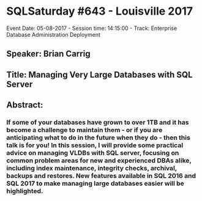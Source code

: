 # SQLSaturday #643 - Louisville 2017
Event Date: 05-08-2017 - Session time: 14:15:00 - Track: Enterprise Database Administration  Deployment
## Speaker: Brian Carrig
## Title: Managing Very Large Databases with SQL Server
## Abstract:
### If some of your databases have grown to over 1TB and it has become a challenge to maintain them - or if you are anticipating what to do in the future when they do - then this talk is for you! In this session, I will provide some practical advice on managing VLDBs with SQL server, focusing on common problem areas for new and experienced DBAs alike, including index maintenance, integrity checks, archival, backups and restores. New features available in SQL 2016 and SQL 2017 to make managing large databases easier will be highlighted.
